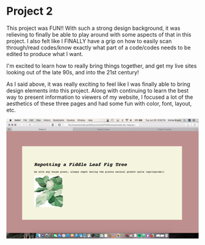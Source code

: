 # Project 2

This project was FUN!! With such a strong design background, it was relieving to finally be able to play around with some aspects of that in this project. I also felt like I FINALLY have a grip on how to easily scan through/read codes/know exactly what part of a code/codes needs to be edited to produce what I want.

I'm excited to learn how to really bring things together, and get my live sites looking out of the late 90s, and into the 21st century!

As I said above, it was really exciting to feel like I was finally able to bring design elements into this project. Along with continuing to learn the best way to present information to viewers of my website, I focused a lot of the aesthetics of these three pages and had some fun with color, font, layout, etc.

![ photo ]( ./images/p2-screenshot.png )
